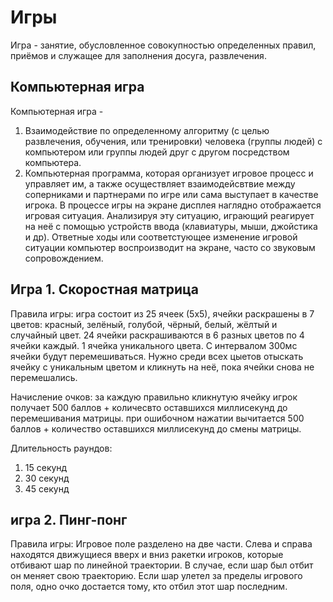 Игры
==========

Игра - занятие, обусловленное совокупностью определенных правил, приёмов и служащее для заполнения досуга, развлечения.
## Компьютерная игра

Компьютерная игра -
1. Взаимодействие по определенному алгоритму (с целью развлечения, обучения, или тренировки) человека (группы людей) с компьютером или группы людей друг с другом посредством компьютера.
2. Компьютерная программа, которая организует игровое процесс и управляет им, а также осуществляет взаимодейсвтвие между соперниками и партнерами по игре или сама выступает в качестве игрока. В процессе игры на экране дисплея наглядно отображается игровая ситуация. Анализируя эту ситуацию, играющий реагирует на неё с помощью устройств ввода (клавиатуры, мыши, джойстика и др). Ответные ходы или соответстующее изменение игровой ситуации компьютер воспроизводит на экране, часто со звуковым сопровождением.

## Игра 1. Скоростная матрица

Правила игры: игра состоит из 25 ячеек (5х5), ячейки раскрашены в 7 цветов: красный, зелёный, голубой, чёрный, белый, жёлтый и случайный цвет. 24 ячейки раскрашиваются в 6 разных цветов по 4 ячейки каждый. 1 ячейка уникального цвета. С интервалом 300мс ячейки будут перемешиваться. Нужно среди всех цыетов отыскать ячейку с уникальным цветом и кликнуть на  неё, пока ячейки снова не перемешались.

Начисление очков: за каждую правильно кликнутую ячейку игрок получает 500 баллов + количесвто оставшихся миллисекунд до перемешивания матрицы. при ошибочном нажатии вычитается 500 баллов + количество оставшихся миллисекунд до смены матрицы.

Длительность раундов: 
1. 15 секунд
2. 30 секунд
3. 45 секунд

## игра 2. Пинг-понг

Правила игры: Игровое поле разделено на две части. Слева и справа находятся движущиеся вверх и вниз ракетки игроков, которые отбивают шар по линейной траектории.
В случае, если шар был отбит он меняет свою траекторию. Если шар улетел за пределы игрового поля, одно очко достается тому, кто отбил этот шар последним.
